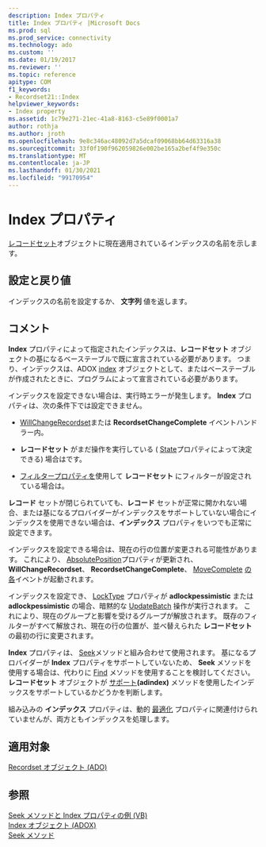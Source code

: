 ```yaml
---
description: Index プロパティ
title: Index プロパティ |Microsoft Docs
ms.prod: sql
ms.prod_service: connectivity
ms.technology: ado
ms.custom: ''
ms.date: 01/19/2017
ms.reviewer: ''
ms.topic: reference
apitype: COM
f1_keywords:
- Recordset21::Index
helpviewer_keywords:
- Index property
ms.assetid: 1c79e271-21ec-41a8-8163-c5e89f0001a7
author: rothja
ms.author: jroth
ms.openlocfilehash: 9e8c346ac48092d7a5dcaf09068bb64d63316a38
ms.sourcegitcommit: 33f0f190f962059826e002be165a2bef4f9e350c
ms.translationtype: MT
ms.contentlocale: ja-JP
ms.lasthandoff: 01/30/2021
ms.locfileid: "99170954"
---
```

# <a name="index-property"></a>Index プロパティ
[レコードセット](./recordset-object-ado.md)オブジェクトに現在適用されているインデックスの名前を示します。  
  
## <a name="settings-and-return-values"></a>設定と戻り値  
 インデックスの名前を設定するか、 **文字列** 値を返します。  
  
## <a name="remarks"></a>コメント  
 **Index** プロパティによって指定されたインデックスは、**レコードセット** オブジェクトの基になるベーステーブルで既に宣言されている必要があります。 つまり、インデックスは、ADOX [index](../adox-api/index-object-adox.md) オブジェクトとして、またはベーステーブルが作成されたときに、プログラムによって宣言されている必要があります。  
  
 インデックスを設定できない場合は、実行時エラーが発生します。 **Index** プロパティは、次の条件下では設定できません。  
  
-   [WillChangeRecordset](./willchangerecordset-and-recordsetchangecomplete-events-ado.md)または **RecordsetChangeComplete** イベントハンドラー内。  
  
-   **レコードセット** がまだ操作を実行している ( [State](./state-property-ado.md)プロパティによって決定できる) 場合はです。  
  
-   [フィルタープロパティを](./filter-property.md)使用して **レコードセット** にフィルターが設定されている場合は。  
  
 **レコード** セットが閉じられていても、**レコード** セットが正常に開かれない場合、または基になるプロバイダーがインデックスをサポートしていない場合にインデックスを使用できない場合は、**インデックス** プロパティをいつでも正常に設定できます。  
  
 インデックスを設定できる場合は、現在の行の位置が変更される可能性があります。 これにより、 [AbsolutePosition](./absoluteposition-property-ado.md)プロパティが更新され、 **WillChangeRecordset**、 **RecordsetChangeComplete**、 [MoveComplete](./willmove-and-movecomplete-events-ado.md) [の各](./willmove-and-movecomplete-events-ado.md)イベントが起動されます。  
  
 インデックスを設定でき、 [LockType](./locktype-property-ado.md) プロパティが **adlockpessimistic** または **adlockpessimistic** の場合、暗黙的な [UpdateBatch](./updatebatch-method.md) 操作が実行されます。 これにより、現在のグループと影響を受けるグループが解放されます。 既存のフィルターがすべて解放され、現在の行の位置が、並べ替えられた **レコードセット** の最初の行に変更されます。  
  
 **Index** プロパティは、 [Seek](./seek-method.md)メソッドと組み合わせて使用されます。 基になるプロバイダーが **Index** プロパティをサポートしていないため、 **Seek** メソッドを使用する場合は、代わりに [Find](./find-method-ado.md) メソッドを使用することを検討してください。 **レコードセット** オブジェクトが [サポート](./supports-method.md)**(adindex)** メソッドを使用したインデックスをサポートしているかどうかを判断します。  
  
 組み込みの **インデックス** プロパティは、動的 [最適化](./optimize-property-dynamic-ado.md) プロパティに関連付けられていませんが、両方ともインデックスを処理します。  
  
## <a name="applies-to"></a>適用対象  
 [Recordset オブジェクト (ADO)](./recordset-object-ado.md)  
  
## <a name="see-also"></a>参照  
 [Seek メソッドと Index プロパティの例 (VB)](./seek-method-and-index-property-example-vb.md)   
 [Index オブジェクト (ADOX)](../adox-api/index-object-adox.md)   
 [Seek メソッド](./seek-method.md)